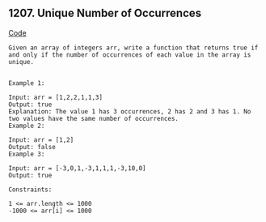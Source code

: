 ## 1207. Unique Number of Occurrences

[Code](../../weekly_contest/unique_occurrences.go)

```text
Given an array of integers arr, write a function that returns true if and only if the number of occurrences of each value in the array is unique.


Example 1:

Input: arr = [1,2,2,1,1,3]
Output: true
Explanation: The value 1 has 3 occurrences, 2 has 2 and 3 has 1. No two values have the same number of occurrences.
Example 2:

Input: arr = [1,2]
Output: false
Example 3:

Input: arr = [-3,0,1,-3,1,1,1,-3,10,0]
Output: true

Constraints:

1 <= arr.length <= 1000
-1000 <= arr[i] <= 1000
```
